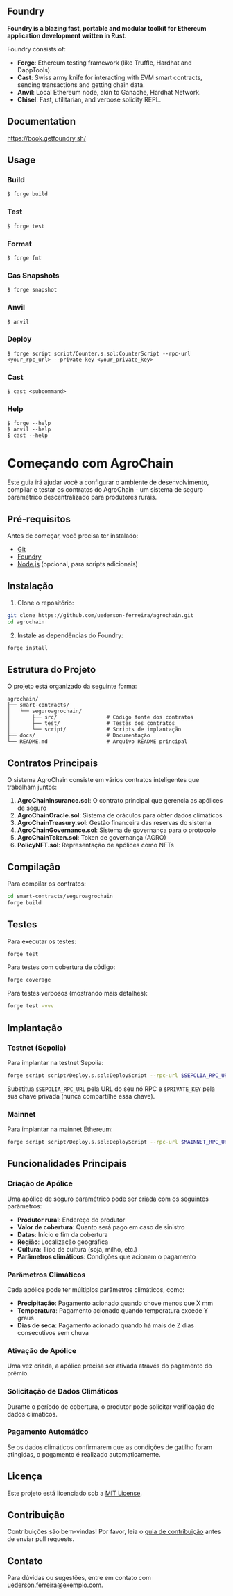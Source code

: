 ## Foundry

**Foundry is a blazing fast, portable and modular toolkit for Ethereum application development written in Rust.**

Foundry consists of:

-   **Forge**: Ethereum testing framework (like Truffle, Hardhat and DappTools).
-   **Cast**: Swiss army knife for interacting with EVM smart contracts, sending transactions and getting chain data.
-   **Anvil**: Local Ethereum node, akin to Ganache, Hardhat Network.
-   **Chisel**: Fast, utilitarian, and verbose solidity REPL.

## Documentation

https://book.getfoundry.sh/

## Usage

### Build

```shell
$ forge build
```

### Test

```shell
$ forge test
```

### Format

```shell
$ forge fmt
```

### Gas Snapshots

```shell
$ forge snapshot
```

### Anvil

```shell
$ anvil
```

### Deploy

```shell
$ forge script script/Counter.s.sol:CounterScript --rpc-url <your_rpc_url> --private-key <your_private_key>
```

### Cast

```shell
$ cast <subcommand>
```

### Help

```shell
$ forge --help
$ anvil --help
$ cast --help
```

# Começando com AgroChain

Este guia irá ajudar você a configurar o ambiente de desenvolvimento, compilar e testar os contratos do AgroChain - um sistema de seguro paramétrico descentralizado para produtores rurais.

## Pré-requisitos

Antes de começar, você precisa ter instalado:

- [Git](https://git-scm.com/)
- [Foundry](https://book.getfoundry.sh/getting-started/installation)
- [Node.js](https://nodejs.org/) (opcional, para scripts adicionais)

## Instalação

1. Clone o repositório:

```bash
git clone https://github.com/uederson-ferreira/agrochain.git
cd agrochain
```

2. Instale as dependências do Foundry:

```bash
forge install
```

## Estrutura do Projeto

O projeto está organizado da seguinte forma:

```
agrochain/
├── smart-contracts/
│   └── seguroagrochain/
│       ├── src/                # Código fonte dos contratos
│       ├── test/               # Testes dos contratos
│       └── script/             # Scripts de implantação
├── docs/                       # Documentação
└── README.md                   # Arquivo README principal
```

## Contratos Principais

O sistema AgroChain consiste em vários contratos inteligentes que trabalham juntos:

1. **AgroChainInsurance.sol**: O contrato principal que gerencia as apólices de seguro
2. **AgroChainOracle.sol**: Sistema de oráculos para obter dados climáticos
3. **AgroChainTreasury.sol**: Gestão financeira das reservas do sistema
4. **AgroChainGovernance.sol**: Sistema de governança para o protocolo
5. **AgroChainToken.sol**: Token de governança (AGRO)
6. **PolicyNFT.sol**: Representação de apólices como NFTs

## Compilação

Para compilar os contratos:

```bash
cd smart-contracts/seguroagrochain
forge build
```

## Testes

Para executar os testes:

```bash
forge test
```

Para testes com cobertura de código:

```bash
forge coverage
```

Para testes verbosos (mostrando mais detalhes):

```bash
forge test -vvv
```

## Implantação

### Testnet (Sepolia)

Para implantar na testnet Sepolia:

```bash
forge script script/Deploy.s.sol:DeployScript --rpc-url $SEPOLIA_RPC_URL --private-key $PRIVATE_KEY --broadcast --verify
```

Substitua `$SEPOLIA_RPC_URL` pela URL do seu nó RPC e `$PRIVATE_KEY` pela sua chave privada (nunca compartilhe essa chave).

### Mainnet

Para implantar na mainnet Ethereum:

```bash
forge script script/Deploy.s.sol:DeployScript --rpc-url $MAINNET_RPC_URL --private-key $PRIVATE_KEY --broadcast --verify
```

## Funcionalidades Principais

### Criação de Apólice

Uma apólice de seguro paramétrico pode ser criada com os seguintes parâmetros:

- **Produtor rural**: Endereço do produtor
- **Valor de cobertura**: Quanto será pago em caso de sinistro
- **Datas**: Início e fim da cobertura
- **Região**: Localização geográfica
- **Cultura**: Tipo de cultura (soja, milho, etc.)
- **Parâmetros climáticos**: Condições que acionam o pagamento

### Parâmetros Climáticos

Cada apólice pode ter múltiplos parâmetros climáticos, como:

- **Precipitação**: Pagamento acionado quando chove menos que X mm
- **Temperatura**: Pagamento acionado quando temperatura excede Y graus
- **Dias de seca**: Pagamento acionado quando há mais de Z dias consecutivos sem chuva

### Ativação de Apólice

Uma vez criada, a apólice precisa ser ativada através do pagamento do prêmio.

### Solicitação de Dados Climáticos

Durante o período de cobertura, o produtor pode solicitar verificação de dados climáticos.

### Pagamento Automático

Se os dados climáticos confirmarem que as condições de gatilho foram atingidas, o pagamento é realizado automaticamente.

## Licença

Este projeto está licenciado sob a [MIT License](LICENSE).

## Contribuição

Contribuições são bem-vindas! Por favor, leia o [guia de contribuição](CONTRIBUTING.md) antes de enviar pull requests.

## Contato

Para dúvidas ou sugestões, entre em contato com [uederson.ferreira@exemplo.com](mailto:seu-email@exemplo.com).